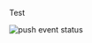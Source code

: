 Test

![push event status](https://github.com/miyaRyo226/github-actions-example/actions/workflows/learn-github-actions.yml/badge.svg)

